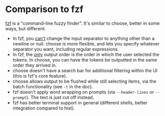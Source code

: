 # Comparison to fzf

[fzf](https://github.com/junegunn/fzf) is a "command-line fuzzy finder". It's similar to choose, better in some ways, but different.

 - In fzf, you [can't](https://github.com/junegunn/fzf/issues/1670) change the input separator to anything other than a newline or null. choose is more flexible, and lets you specify whatever separator you want, including regular expressions.
 - In fzf, the [only](https://github.com/junegunn/fzf/issues/1417) output order is the order in which the user selected the tokens. In choose, you can have the tokens be outputted in the same order they arrived in.
 - choose doesn't have a search bar for additional filtering within the UI (this is fzf's core feature).
 - choose allows output to be flushed while still selecting items, via the batch functionality (see `-t` in the doc).
 - fzf doesn't apply word wrapping on prompts (via `--header-lines` or `--prompt`). The text is just cut off instead.
 - fzf has better terminal support in general (different shells, better integration compared to hist).
